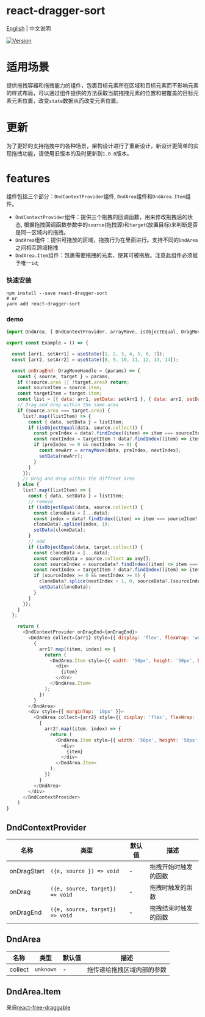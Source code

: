 # react-dragger-sort

[English](./README.md) | 中文说明

[![Version](https://img.shields.io/badge/version-1.0.0-green)](https://www.npmjs.com/package/react-dragger-sort)

# 适用场景

提供拖拽容器和拖拽能力的组件，包裹目标元素所在区域和目标元素而不影响元素的样式布局，可以通过组件提供的方法获取当前拖拽元素的位置和被覆盖的目标元素元素位置，改变`state`数据从而改变元素位置。

# 更新

为了更好的支持拖拽中的各种场景，架构设计进行了重新设计，新设计更简单的实现拖拽功能，请使用旧版本的及时更新到`1.0.0`版本。

# features
组件包括三个部分：`DndContextProvider`组件, `DndArea`组件和`DndArea.Item`组件。
- `DndContextProvider`组件：提供三个拖拽的回调函数，用来修改拖拽后的状态, 根据拖拽回调函数参数中的`source`(拖拽源)和`target`(放置目标)来判断是否是同一区域内的拖拽。
- `DndArea`组件：提供可拖放的区域，拖拽行为在里面进行。支持不同的`DndArea`之间相互跨域拖拽
- `DndArea.Item`组件：包裹需要拖拽的元素，使其可被拖放。注意此组件必须赋予唯一`id`;

### 快速安装
```
npm install --save react-dragger-sort
# or
yarn add react-dragger-sort
```

### demo
```javascript
import DndArea, { DndContextProvider, arrayMove, isObjectEqual, DragMoveHandle } from "react-dragger-sort";

export const Example = () => {

  const [arr1, setArr1] = useState([1, 2, 3, 4, 5, 6, 7]);
  const [arr2, setArr2] = useState([8, 9, 10, 11, 12, 13, 14]);

  const onDragEnd: DragMoveHandle = (params) => {
    const { source, target } = params;
    if (!source.area || !target.area) return;
    const sourceItem = source.item;
    const targetItem = target.item;
    const list = [{ data: arr1, setData: setArr1 }, { data: arr2, setData: setArr2 }];
    // Drag and drop within the same area
    if (source.area === target.area) {
      list?.map((listItem) => {
        const { data, setData } = listItem;
        if (isObjectEqual(data, source.collect)) {
          const preIndex = data?.findIndex((item) => item === sourceItem.id);
          const nextIndex = targetItem ? data?.findIndex((item) => item === targetItem?.id) : data.length;
          if (preIndex >= 0 && nextIndex >= 0) {
            const newArr = arrayMove(data, preIndex, nextIndex);
            setData(newArr);
          }
        }
      });
      // Drag and drop within the diffrent area
    } else {
      list?.map((listItem) => {
        const { data, setData } = listItem;
        // remove
        if (isObjectEqual(data, source.collect)) {
          const cloneData = [...data];
          const index = data?.findIndex((item) => item === sourceItem?.id);
          cloneData?.splice(index, 1);
          setData(cloneData);
        }
        // add
        if (isObjectEqual(data, target.collect)) {
          const cloneData = [...data];
          const sourceData = source.collect as any[];
          const sourceIndex = sourceData?.findIndex((item) => item === sourceItem?.id);
          const nextIndex = targetItem ? data?.findIndex((item) => item === targetItem?.id) : data?.length;
          if (sourceIndex >= 0 && nextIndex >= 0) {
            cloneData?.splice(nextIndex + 1, 0, sourceData?.[sourceIndex]);
            setData(cloneData);
          }
        }
      });
    }
  };

    return (
      <DndContextProvider onDragEnd={onDragEnd}>
        <DndArea collect={arr1} style={{ display: 'flex', flexWrap: 'wrap', background: 'blue', width: '200px' }}>
          {
            arr1?.map((item, index) => {
              return (
                <DndArea.Item style={{ width: '50px', height: '50px', backgroundColor: 'red', border: '1px solid green' }} key={item} id={item}>
                  <div>
                    {item}
                  </div>
                </DndArea.Item>
              );
            })
          }
        </DndArea>
        <div style={{ marginTop: '10px' }}>
          <DndArea collect={arr2} style={{ display: 'flex', flexWrap: 'wrap', background: 'green', width: '200px' }}>
            {
              arr2?.map((item, index) => {
                return (
                  <DndArea.Item style={{ width: '50px', height: '50px', backgroundColor: 'red', border: '1px solid green' }} key={item} id={item}>
                    <div>
                      {item}
                    </div>
                  </DndArea.Item>
                );
              })
            }
          </DndArea>
        </div>
      </DndContextProvider>
    )
}
```

## DndContextProvider

| 名称                          | 类型                  | 默认值                                                         | 描述                                                                                                      |
| ----------------------------- | --------------------- | -------------------------------------------------------------- | --------------------------------------------------------------------------------------------------------- |
| onDragStart                      | `({e, source }) => void`            | -                                                  | 拖拽开始时触发的函数                                                                                  |
| onDrag                      | `({e, source, target}) => void`            | -                                                  | 拖拽时触发的函数                                                                                  |
| onDragEnd                      | `({e, source, target}) => void`            | -                                                  | 拖拽结束时触发的函数                                                                                  |

## DndArea

| 名称                          | 类型                  | 默认值                                                         | 描述                                                                                                      |
| ----------------------------- | --------------------- | -------------------------------------------------------------- | --------------------------------------------------------------------------------------------------------- |
| collect                      | `unknown`            | -                                                  | 拖传递给拖拽区域内部的参数                                                                                  |

## DndArea.Item

来自[react-free-draggable](https://github.com/mezhanglei/react-free-draggable)
